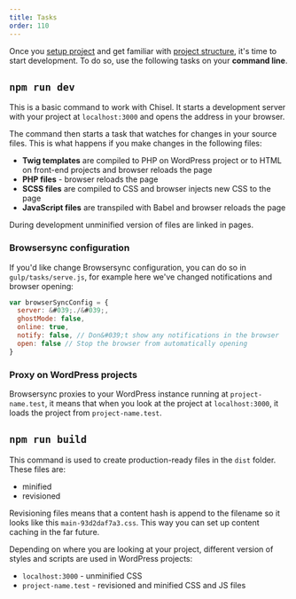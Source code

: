 ```yaml
---
title: Tasks
order: 110
---
```


Once you [setup project](/docs/setup) and get familiar with [project structure](/docs/structure), it's time to start development. To do so, use the following tasks on your **command line**.

## `npm run dev`
This is a basic command to work with Chisel. It starts a development server with your project at `localhost:3000` and opens the address in your browser.

The command then starts a task that watches for changes in your source files. This is what happens if you make changes in the following files:

- **Twig templates** are compiled to PHP on WordPress project or to HTML on front-end projects and browser reloads the page
- **PHP files** - browser reloads the page
- **SCSS files** are compiled to CSS and browser injects new CSS to the page
- **JavaScript files** are transpiled with Babel and browser reloads the page

During development unminified version of files are linked in pages.

### Browsersync configuration
If you'd like change Browsersync configuration, you can do so in `gulp/tasks/serve.js`, for example here we've changed notifications and browser opening:

```js
var browserSyncConfig = {
  server: &#039;./&#039;,
  ghostMode: false,
  online: true,
  notify: false, // Don&#039;t show any notifications in the browser
  open: false // Stop the browser from automatically opening
}
```

### Proxy on WordPress projects
Browsersync proxies to your WordPress instance running at `project-name.test`, it means that when you look at the project at `localhost:3000`, it loads the project from `project-name.test`.

## `npm run build`
This command is used to create production-ready files in the `dist` folder. These files are:

- minified
- revisioned 

Revisioning files means that a content hash is append to the filename so it looks like this `main-93d2daf7a3.css`. This way you can set up content caching in the far future.

Depending on where you are looking at your project, different version of styles and scripts are used in WordPress projects:

- `localhost:3000` - unminified CSS
- `project-name.test` - revisioned and minified CSS and JS files









